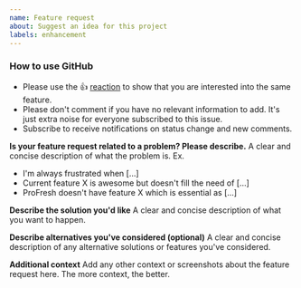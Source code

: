 ```yaml
---
name: Feature request
about: Suggest an idea for this project
labels: enhancement
---
```


<!--
Thanks for filing an issue and for your interest in the project.

Note: This is the **issue tracker of ProFresh**, please do NOT use this to get answers to your questions or get help for fixing your installation. This is a place to report bugs to developers, after your instance has been debugged.

Please note ProFresh is a **free and open-source** project. We take our own time to help you, so please, be patient.

-->

<!--- Please keep this note for other contributors -->

### How to use GitHub

- Please use the 👍 [reaction](https://blog.github.com/2016-03-10-add-reactions-to-pull-requests-issues-and-comments/) to show that you are interested into the same feature.
- Please don't comment if you have no relevant information to add. It's just extra noise for everyone subscribed to this issue.
- Subscribe to receive notifications on status change and new comments.

<!--- FEATURE REQUEST: -->

**Is your feature request related to a problem? Please describe.**
A clear and concise description of what the problem is. Ex.

- I'm always frustrated when [...]
- Current feature X is awesome but doesn't fill the need of [...]
- ProFresh doesn't have feature X which is essential as [...]

**Describe the solution you'd like**
A clear and concise description of what you want to happen.

**Describe alternatives you've considered (optional)**
A clear and concise description of any alternative solutions or features you've considered.

**Additional context**
Add any other context or screenshots about the feature request here. The more context, the better.
